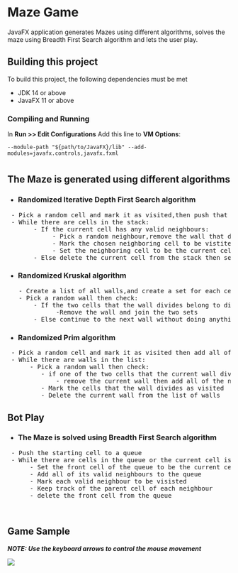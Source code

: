 # Maze Game

JavaFX application generates Mazes using different algorithms, solves the maze using Breadth First Search algorithm and lets the user
play.

## Building this project ##

To build this project, the following dependencies must be met

* JDK 14 or above
* JavaFX 11 or above

### Compiling and Running ###

In **Run >> Edit Configurations** Add this line to **VM Options**:

``
--module-path "${path/to/JavaFX}/lib" --add-modules=javafx.controls,javafx.fxml
``
#

## The Maze is generated using different algorithms ##

* ### Randomized Iterative Depth First Search algorithm ###

<pre>
 - Pick a random cell and mark it as visited,then push that cell to a stack
 - While there are cells in the stack:
       - If the current cell has any valid neighbours:   
            - Pick a random neighbour,remove the wall that divdies between the current cell and that neighbour
            - Mark the chosen neighboring cell to be vistited 
            - Set the neighboring cell to be the current cell
       - Else delete the current cell from the stack then set the top cell on the stack to be the current cell  
</pre>

* ### Randomized Kruskal algorithm ###
<pre>
   - Create a list of all walls,and create a set for each cell,each containing just that one cell.
   - Pick a random wall then check: 
       - If the two cells that the wall divides belong to distinct sets 
             -Remove the wall and join the two sets
       - Else continue to the next wall without doing anything </pre>

* ### Randomized Prim algorithm ###
<pre>
 - Pick a random cell and mark it as visited then add all of its walls to a list of walls
 - While there are walls in the list:
      - Pick a random wall then check: 
         - if one of the two cells that the current wall divides is not marked visited:
             - remove the current wall then add all of the not visited cell's valid walls to the list of walls
         - Mark the cells that the wall divides as visited 
         - Delete the current wall from the list of walls
</pre>

## Bot Play ##
 * ### The Maze is solved using Breadth First Search algorithm ### 

<pre>
 - Push the starting cell to a queue
 - While there are cells in the queue or the current cell is not equal to the distination cell:
      - Set the front cell of the queue to be the current cell
      - Add all of its valid neighbours to the queue
      - Mark each valid neighbour to be visisted 
      - Keep track of the parent cell of each neighbour
      - delete the front cell from the queue 
</pre>
</br>

## Game Sample ##

***NOTE: Use the keyboard arrows to control the mouse movement***

![](https://media.giphy.com/media/Y114qkzL236gvDqp9q/giphy.gif)
